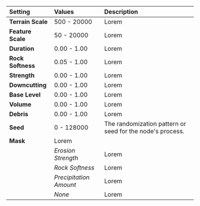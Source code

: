 | Setting           | Values                 | Description |
| :---------------- | :--------------------- | :---------- |
| **Terrain Scale** | 500 - 20000            | Lorem |
| **Feature Scale** | 50 - 20000             | Lorem |
| **Duration**      | 0.00 - 1.00            | Lorem |
| **Rock Softness** | 0.05 - 1.00            | Lorem |
| **Strength**      | 0.00 - 1.00            | Lorem |
| **Downcutting**   | 0.00 - 1.00            | Lorem |
| **Base Level**    | 0.00 - 1.00            | Lorem |
| **Volume**        | 0.00 - 1.00            | Lorem |
| **Debris**        | 0.00 - 1.00            | Lorem |
| **Seed**          | 0 - 128000             | The randomization pattern or seed for the node's process. |
| **Mask**          | Lorem            |
|                   | *Erosion Strength*     | Lorem |
|                   | *Rock Softness*        | Lorem |
|                   | *Precipitation Amount* | Lorem |
|                   | *None*                 | Lorem |
